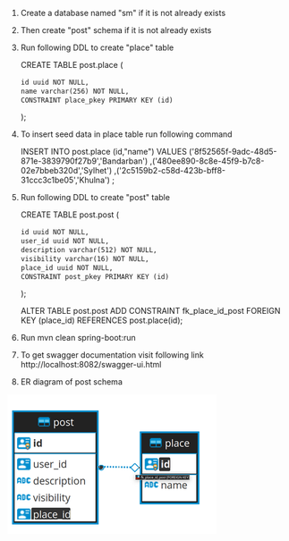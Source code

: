 1. Create a database named "sm" if it is not already exists
2. Then create "post" schema if it is not already exists 

3.  Run following DDL to create "place" table

    CREATE TABLE post.place (

        id uuid NOT NULL,
        name varchar(256) NOT NULL,
        CONSTRAINT place_pkey PRIMARY KEY (id)
    );
4. To insert seed data in place table run following command

    INSERT INTO post.place (id,"name") VALUES 
    ('8f52565f-9adc-48d5-871e-3839790f27b9','Bandarban')
    ,('480ee890-8c8e-45f9-b7c8-02e7bbeb320d','Sylhet')
    ,('2c5159b2-c58d-423b-bff8-31ccc3c1be05','Khulna')
    ;

5.  Run following DDL to create "post" table

    CREATE TABLE post.post (
    
        id uuid NOT NULL,
        user_id uuid NOT NULL,
        description varchar(512) NOT NULL,
        visibility varchar(16) NOT NULL,
        place_id uuid NOT NULL,
        CONSTRAINT post_pkey PRIMARY KEY (id)
    );
    
    ALTER TABLE post.post ADD CONSTRAINT fk_place_id_post FOREIGN KEY (place_id) REFERENCES post.place(id);

6. Run mvn clean spring-boot:run

7. To get swagger documentation visit following link
http://localhost:8082/swagger-ui.html

8. ER diagram of post schema

![alt text](https://github.com/shaikhhafiz/sm-post-service/blob/master/ERD.png?raw=true)